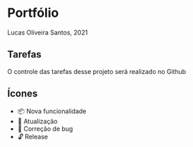 # Portfólio
Lucas Oliveira Santos, 2021

## Tarefas
O controle das tarefas desse projeto será realizado no Github

## Ícones

* :package: Nova funcionalidade
* :date: Atualização
* :traffic_light: Correção de bug
* :unlock: Release
